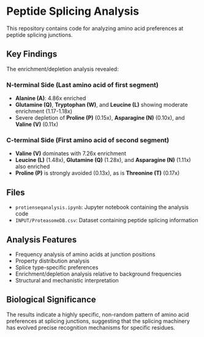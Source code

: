 # Peptide Splicing Analysis

This repository contains code for analyzing amino acid preferences at peptide splicing junctions.

## Key Findings

The enrichment/depletion analysis revealed:

### N-terminal Side (Last amino acid of first segment)
- **Alanine (A)**: 4.86x enriched
- **Glutamine (Q)**, **Tryptophan (W)**, and **Leucine (L)** showing moderate enrichment (1.17-1.18x)
- Severe depletion of **Proline (P)** (0.15x), **Asparagine (N)** (0.10x), and **Valine (V)** (0.11x)

### C-terminal Side (First amino acid of second segment)
- **Valine (V)** dominates with 7.26x enrichment
- **Leucine (L)** (1.48x), **Glutamine (Q)** (1.28x), and **Asparagine (N)** (1.11x) also enriched
- **Proline (P)** is strongly avoided (0.13x), as is **Threonine (T)** (0.17x)

## Files
- `protienseqanalysis.ipynb`: Jupyter notebook containing the analysis code
- `INPUT/ProteasomeDB.csv`: Dataset containing peptide splicing information

## Analysis Features
- Frequency analysis of amino acids at junction positions
- Property distribution analysis
- Splice type-specific preferences
- Enrichment/depletion analysis relative to background frequencies
- Structural and mechanistic interpretation

## Biological Significance
The results indicate a highly specific, non-random pattern of amino acid preferences at splicing junctions, suggesting that the splicing machinery has evolved precise recognition mechanisms for specific residues. 